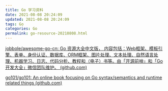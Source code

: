 ```yaml
---
title: Go 学习资料
date: 2021-08-08 20:24:09
updated: 2021-08-08 20:24:09
tags: Go
categories: Go
permalink: go-resource-20210808.html
---
```


[jobbole/awesome-go-cn: Go 资源大全中文版， 内容包括：Web框架、模板引擎、表单、身份认证、数据库、ORM框架、图片处理、文本处理、自然语言处理、机器学习、日志、代码分析、教程和（电子）书等。由「开源前哨」和「Go开发大全」微信团队维护。 (github.com)](https://github.com/jobbole/awesome-go-cn)

[go101/go101: An online book focusing on Go syntax/semantics and runtime related things (github.com)](https://github.com/go101/go101)

